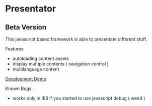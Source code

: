 Presentator
====================

## Beta Version

This javascript based framework is able to presentate different stuff.

Features:
- autoloading content assets
- display multiple contents ( navigation control )
- multilanguage content

[Development Demo](http://presentator.hendrikweiler.com)

Known Bugs:
- works only in IE8 if you started to use javascript debug ( weird )